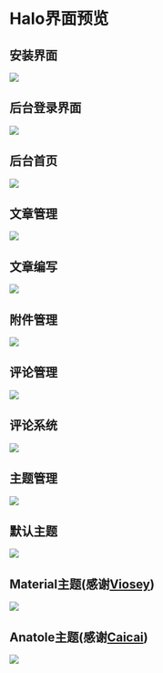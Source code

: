 # Halo界面预览

## 安装界面

![](https://cdn.ryanc.cc/img/github/halo/halo-install.png)

## 后台登录界面

![](https://cdn.ryanc.cc/img/github/halo/halo-login.png)

## 后台首页

![](https://cdn.ryanc.cc/img/github/halo/halo-admin-index.png)

## 文章管理

![](https://cdn.ryanc.cc/img/github/halo/halo-admin-post.png)

## 文章编写

![](https://cdn.ryanc.cc/img/github/halo/halo-admin-edit.png)

## 附件管理

![](https://cdn.ryanc.cc/img/github/halo/halo-admin-attach.png)

## 评论管理

![](https://cdn.ryanc.cc/img/github/halo/halo-admin-comment.png)

## 评论系统

![](https://cdn.ryanc.cc/img/github/halo/halo-admin-comment-system.png)

## 主题管理

![](https://cdn.ryanc.cc/img/github/halo/halo-admin-theme.png)

## 默认主题

![](https://cdn.ryanc.cc/img/github/halo/halo-theme-default.png)

## Material主题(感谢[Viosey](https://viosey.com))

![](https://cdn.ryanc.cc/img/github/halo/halo-theme-material.png)

## Anatole主题(感谢[Caicai](https://www.caicai.me/))

![](https://cdn.ryanc.cc/img/github/halo/halo-theme-anatole.png)